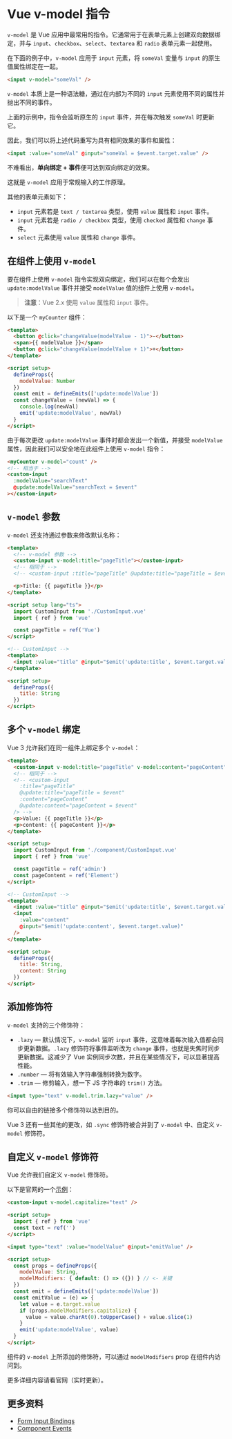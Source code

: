 # Vue v-model 指令

`v-model` 是 Vue 应用中最常用的指令。它通常用于在表单元素上创建双向数据绑定，并与 `input`、`checkbox`、`select`、`textarea` 和 `radio` 表单元素一起使用。

在下面的例子中，`v-model` 应用于 `input` 元素，将 `someVal` 变量与 `input` 的原生值属性绑定在一起。

```html
<input v-model="someVal" />
```

`v-model` 本质上是一种语法糖，通过在内部为不同的 `input` 元素使用不同的属性并抛出不同的事件。

上面的示例中，指令会监听原生的 `input` 事件，并在每次触发 `someVal` 时更新它。

因此，我们可以将上述代码重写为具有相同效果的事件和属性：

```html
<input :value="someVal" @input="someVal = $event.target.value" />
```

不难看出，**单向绑定 + 事件**便可达到双向绑定的效果。

这就是 `v-model` 应用于常规输入的工作原理。

其他的表单元素如下：

- `input` 元素若是 `text / textarea` 类型，使用 `value` 属性和 `input` 事件。
- `input` 元素若是 `radio / checkbox` 类型，使用 `checked` 属性和 `change` 事件。
- `select` 元素使用 `value` 属性和 `change` 事件。

## 在组件上使用 `v-model`

要在组件上使用 `v-model` 指令实现双向绑定，我们可以在每个会发出 `update:modelValue` 事件并接受 `modelValue` 值的组件上使用 `v-model`。

> **注意**：Vue 2.x 使用 `value` 属性和 `input` 事件。

以下是一个 `myCounter` 组件：

```html
<template>
  <button @click="changeValue(modelValue - 1)">-</button>
  <span>{{ modelValue }}</span>
  <button @click="changeValue(modelValue + 1)">+</button>
</template>

<script setup>
  defineProps({
    modelValue: Number
  })
  const emit = defineEmits(['update:modelValue'])
  const changeValue = (newVal) => {
    console.log(newVal)
    emit('update:modelValue', newVal)
  }
</script>
```

由于每次更改 `update:modelValue` 事件时都会发出一个新值，并接受 `modelValue` 属性，因此我们可以安全地在此组件上使用 `v-model` 指令：

```html
<myCounter v-model="count" />
<!-- 相当于 -->
<custom-input
  :modelValue="searchText"
  @update:modelValue="searchText = $event"
></custom-input>
```

## `v-model` 参数

`v-model` 还支持通过参数来修改默认名称：

```html
<template>
  <!-- v-model 参数 -->
  <custom-input v-model:title="pageTitle"></custom-input>
  <!-- 相同于 -->
  <!-- <custom-input :title="pageTitle" @update:title="pageTitle = $event" /> -->

  <p>Title: {{ pageTitle }}</p>
</template>

<script setup lang="ts">
  import CustomInput from './CustomInput.vue'
  import { ref } from 'vue'

  const pageTitle = ref('Vue')
</script>
```

```html
<!-- CustomInput -->
<template>
  <input :value="title" @input="$emit('update:title', $event.target.value)" />
</template>

<script setup>
  defineProps({
    title: String
  })
</script>
```

## 多个 `v-model` 绑定

Vue 3 允许我们在同一组件上绑定多个 `v-model`：

```html
<template>
  <custom-input v-model:title="pageTitle" v-model:content="pageContent" />
  <!-- 相同于 -->
  <!-- <custom-input
    :title="pageTitle"
    @update:title="pageTitle = $event"
    :content="pageContent"
    @update:content="pageContent = $event"
  /> -->
  <p>Value: {{ pageTitle }}</p>
  <p>content: {{ pageContent }}</p>
</template>

<script setup>
  import CustomInput from './component/CustomInput.vue'
  import { ref } from 'vue'

  const pageTitle = ref('admin')
  const pageContent = ref('Element')
</script>
```

```html
<!-- CustomInput -->
<template>
  <input :value="title" @input="$emit('update:title', $event.target.value)" />
  <input
    :value="content"
    @input="$emit('update:content', $event.target.value)"
  />
</template>

<script setup>
  defineProps({
    title: String,
    content: String
  })
</script>
```

## 添加修饰符

`v-model` 支持的三个修饰符：

- `.lazy` — 默认情况下，`v-model` 监听 `input` 事件，这意味着每次输入值都会同步更新数据。`.lazy` 修饰符将事件监听改为 `change` 事件，也就是失焦时同步更新数据。这减少了 Vue 实例同步次数，并且在某些情况下，可以显著提高性能。
- `.number` — 将有效输入字符串强制转换为数字。
- `.trim` — 修剪输入，想一下 JS 字符串的 `trim()` 方法。

```html
<input type="text" v-model.trim.lazy="value" />
```

你可以自由的链接多个修饰符以达到目的。

Vue 3 还有一些其他的更改，如 `.sync` 修饰符被合并到了 `v-model` 中、自定义 `v-model` 修饰符。

## 自定义 `v-model` 修饰符

Vue 允许我们自定义 `v-model` 修饰符。

以下是官网的一个[示例](https://vuejs.org/guide/components/events.html#usage-with-v-model)：

```html
<custom-input v-model.capitalize="text" />

<script setup>
  import { ref } from 'vue'
  const text = ref('')
</script>
```

```html
<input type="text" :value="modelValue" @input="emitValue" />

<script setup>
  const props = defineProps({
    modelValue: String,
    modelModifiers: { default: () => ({}) } // <- 关键
  })
  const emit = defineEmits(['update:modelValue'])
  const emitValue = (e) => {
    let value = e.target.value
    if (props.modelModifiers.capitalize) {
      value = value.charAt(0).toUpperCase() + value.slice(1)
    }
    emit('update:modelValue', value)
  }
</script>
```

组件的 `v-model` 上所添加的修饰符，可以通过 `modelModifiers` prop 在组件内访问到。

更多详细内容请看官网（实时更新）。

## 更多资料

- [Form Input Bindings](https://vuejs.org/guide/essentials/forms.html)
- [Component Events](https://vuejs.org/guide/components/events.html#usage-with-v-model)
